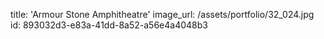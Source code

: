 title: 'Armour Stone Amphitheatre'
image_url: /assets/portfolio/32_024.jpg
id: 893032d3-e83a-41dd-8a52-a56e4a4048b3
